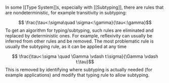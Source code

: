 In some [[Type System]]s, especially with [[Subtyping]], there are rules that are nondeterministic, for example transitivity in subtyping:

$$ \frac{\tau<:\sigma\quad \sigma<:\gamma}{\tau<:\gamma}$$ To get an algorithm for typing/subtyping, such rules are eliminated and replaced by deterministic ones. For example, reflexivity can usually be inferred from other rules and be removed.
The most problematic rule is usually the subtyping rule, as it can be applied at any time

$$ \frac{\tau<:\sigma \quad \Gamma \vdash t:\sigma}{\Gamma \vdash t:\tau}$$ 
This is removed by identifying where subtyping is actually needed (for example applications) and modify that typing rule to allow subtyping.
